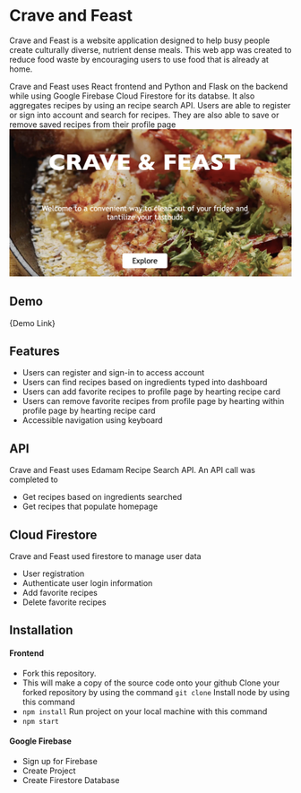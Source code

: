 # Crave and Feast

Crave and Feast is a website application designed to help busy people create culturally diverse, nutrient dense meals. This web app was created to reduce food waste by encouraging users to use food that is already at home. 

Crave and Feast uses React frontend and Python and Flask on the backend while using Google Firebase Cloud Firestore for its databse. It also aggregates recipes by using an recipe search API. Users are able to register or sign into account and search for recipes. They are also able to save or remove saved recipes from their profile page
![screenshot of the landing page](src/media/CraveandFeast.png)
## Demo

{Demo Link}

## Features

* Users can register and sign-in to access account
* Users can find recipes based on ingredients typed into dashboard
* Users can add favorite recipes to profile page by hearting recipe card
* Users can remove favorite recipes from profile page by hearting within profile page by hearting recipe card
* Accessible navigation using keyboard

## API

Crave and Feast uses Edamam Recipe Search API. An API call was completed to 
* Get recipes based on ingredients searched
* Get recipes that populate homepage

## Cloud Firestore

Crave and Feast used firestore to manage user data
* User registration
* Authenticate user login information
* Add favorite recipes
* Delete favorite recipes

## Installation

#### Frontend
* Fork this repository. 
* This will make a copy of the source code onto your github
Clone your forked repository by using the command 
```git clone```
Install node by using this command
* `npm install`
Run project on your local machine with this command
* `npm start`

#### Google Firebase
* Sign up for Firebase
* Create Project
* Create Firestore Database




